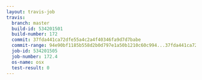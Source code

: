 ```yaml
---
layout: travis-job
travis:
  branch: master
  build-id: 534201501
  build-number: 172
  commit: 37fda441ca72dfe55a4c2a4f40346fa9d7d7babe
  commit-range: 94e90bf1185b558d2b0d797e1a50b1210c60c994...37fda441ca72dfe55a4c2a4f40346fa9d7d7babe
  job-id: 534201505
  job-number: 172.4
  os-name: osx
  test-result: 0
---
```

